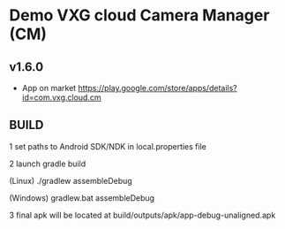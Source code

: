 # Demo VXG cloud Camera Manager (CM)
## v1.6.0
* App on market
https://play.google.com/store/apps/details?id=com.vxg.cloud.cm

## BUILD

1  set paths to Android SDK/NDK in local.properties file

2  launch gradle build

(Linux)
  ./gradlew assembleDebug

(Windows)
  gradlew.bat assembleDebug

3  final apk will be located at  build/outputs/apk/app-debug-unaligned.apk 

